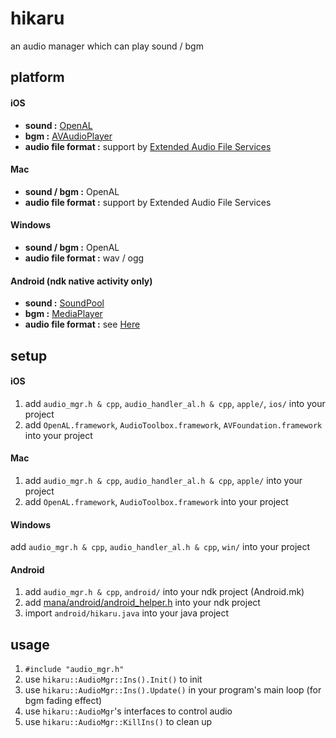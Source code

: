 hikaru
======
an audio manager which can play sound / bgm

platform
--------
#### iOS
* __sound :__ [OpenAL](http://www.openal.org/)
* __bgm :__ [AVAudioPlayer](http://developer.apple.com/library/ios/#DOCUMENTATION/AVFoundation/Reference/AVAudioPlayerClassReference/Reference/Reference.html)
* __audio file format :__ support by [Extended Audio File Services](https://developer.apple.com/library/mac/#documentation/MusicAudio/Reference/ExtendedAudioFileServicesReference/Reference/reference.html)

#### Mac
* __sound / bgm :__ OpenAL
* __audio file format :__ support by Extended Audio File Services

#### Windows
* __sound / bgm :__ OpenAL
* __audio file format :__ wav / ogg

#### Android (ndk native activity only)
* __sound :__ [SoundPool](http://developer.android.com/reference/android/media/SoundPool.html)
* __bgm :__ [MediaPlayer](http://developer.android.com/reference/android/media/MediaPlayer.html)
* __audio file format :__ see [Here](http://developer.android.com/guide/appendix/media-formats.html#core)

setup
-----
#### iOS
1. add `audio_mgr.h & cpp`, `audio_handler_al.h & cpp`, `apple/`, `ios/` into your project
2. add `OpenAL.framework`, `AudioToolbox.framework`, `AVFoundation.framework` into your project

#### Mac
1. add `audio_mgr.h & cpp`, `audio_handler_al.h & cpp`, `apple/` into your project
2. add `OpenAL.framework`, `AudioToolbox.framework` into your project

#### Windows
add `audio_mgr.h & cpp`, `audio_handler_al.h & cpp`, `win/` into your project

#### Android
1. add `audio_mgr.h & cpp`, `android/` into your ndk project (Android.mk)
2. add [mana/android/android_helper.h](https://github.com/exe44/mana/blob/master/android/android_helper.h) into your ndk project
3. import `android/hikaru.java` into your java project

usage
-----
1. `#include "audio_mgr.h"`
2. use `hikaru::AudioMgr::Ins().Init()` to init
3. use `hikaru::AudioMgr::Ins().Update()` in your program's main loop (for bgm fading effect)
4. use `hikaru::AudioMgr`'s interfaces to control audio
5. use `hikaru::AudioMgr::KillIns()` to clean up
